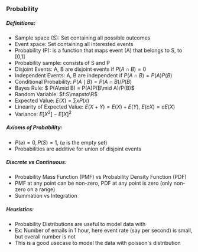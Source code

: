 ### Probability 

##### Definitions:
- Sample space (S): Set containing all possible outcomes 
- Event space: Set containing all interested events 
- Probability (P): is a function that maps event (A) that belongs to S, to [0,1]
- Probability sample: consists of S and P
- Disjoint Events: A, B are disjoint events if $P(A\cap B) = 0$
- Independent Events: A, B are independent if $P(A\cap B) = P(A)P(B)$
- Conditional Probability: $P(A\mid B) = P(A\cap B)/P(B)$
- Bayes Rule: $ P(A\mid B) = P(A)P(B\mid A)/P(B)$
- Random Variable: $f:S\mapsto\R$
- Expected Value: $E(X) = \sum xP(x)$
- Linearity of Expected Value: $E(X+Y)=E(X)+E(Y)$, $E(cX)=cE(X)$
- Variance: $E[X^2]-E[X]^2$

##### Axioms of Probability: 
- $P(\varnothing) = 0, P(S) = 1$, ($\varnothing$ is the empty set)
- Probabilities are additive for union of disjoint events 

##### Discrete vs Continuous: 
- Probability Mass Function (PMF) vs Probability Density Function (PDF) 
- PMF at any point can be non-zero, PDF at any point is zero (only non-zero on a range)
- Summation vs Integration 

##### Heuristics: 
- Probability Distributions are useful to model data with 
- Ex: Number of emails in 1 hour, here event rate (say per second) is small, but overall number is not 
- This is a good usecase to model the data with poisson's distribution

